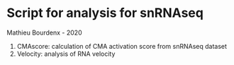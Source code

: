 # Script for analysis for snRNAseq

Mathieu Bourdenx - 2020

1. CMAscore: calculation of CMA activation score from snRNAseq dataset
2. Velocity: analysis of RNA velocity

